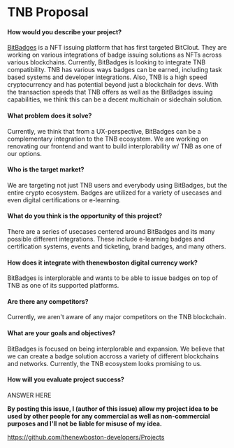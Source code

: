 # TNB Proposal

#### How would you describe your project?
[BitBadges](https://bitbadges.github.io) is a NFT issuing platform that has first targeted BitClout. They are working on various integrations of badge issuing solutions as NFTs across various blockchains. Currently, BitBadges is looking to integrate TNB compatibility. TNB has various ways badges can be earned, including task based systems and developer integrations. Also, TNB is a high speed cryptocurrency and has potential beyond just a blockchain for devs. With the transaction speeds that TNB offers as well as the BitBadges issuing capabilities, we think this can be a decent multichain or sidechain solution.

#### What problem does it solve?
Currently, we think that from a UX-perspective, BitBadges can be a complementary integration to the TNB ecosystem. We are working on renovating our frontend and want to build interplorability w/ TNB as one of our options.

#### Who is the target market?
We are targeting not just TNB users and everybody using BitBadges, but the entire crypto ecosystem. Badges are utilized for a variety of usecases and even digital certifications or e-learning.

#### What do you think is the opportunity of this project?
There are a series of usecases centered around BitBadges and its many possible different integrations. These include e-learning badges and certification systems, events and ticketing, brand badges, and many others.

#### How does it integrate with thenewboston digital currency work?
BitBadges is interplorable and wants to be able to issue badges on top of TNB as one of its supported platforms.

#### Are there any competitors?
Currently, we aren't aware of any major competitors on the TNB blockchain.

#### What are your goals and objectives?
BitBadges is focused on being interplorable and expansion. We believe that we can create a badge solution accross a variety of different blockchains and networks. Currently, the TNB ecosystem looks promising to us.

#### How will you evaluate project success?
ANSWER HERE


**By posting this issue, I (author of this issue) allow my project idea to be used by other people for any commercial as well as non-commercial purposes and I'll not be liable for misuse of my idea.**

https://github.com/thenewboston-developers/Projects

